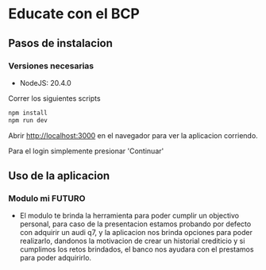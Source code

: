 # Educate con el BCP

## Pasos de instalacion

### Versiones necesarias
- NodeJS: 20.4.0

Correr los siguientes scripts

```bash
npm install
npm run dev
```

Abrir [http://localhost:3000](http://localhost:3000) en el navegador para ver la aplicacion corriendo.

Para el login simplemente presionar 'Continuar'

## Uso de la aplicacion
### Modulo mi FUTURO
- El modulo te brinda la herramienta para poder cumplir un objectivo personal, para caso de la presentacion estamos probando por defecto con adquirir un audi q7, y la aplicacion nos brinda opciones para poder realizarlo, dandonos la motivacion de crear un historial crediticio y si cumplimos los retos brindados, el banco nos ayudara con el prestamos para poder adquirirlo.
